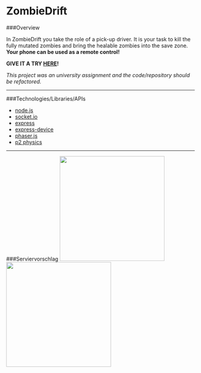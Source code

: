 # ZombieDrift

###Overview

In ZombieDrift you take the role of a pick-up driver. It is your task to kill the fully mutated zombies and bring the healable zombies into the save zone. **Your phone can be used as a remote control!**

**GIVE IT A TRY [HERE](http://mobilecomputingwebsite.azurewebsites.net)!**

*This project was an university assignment and the code/repository should be refactored.*

----------
###Technologies/Libraries/APIs

* [node.js](https://nodejs.org/en/)
* [socket.io](http://socket.io)
* [express](http://expressjs.com)
* [express-device](https://github.com/rguerreiro/express-device)
* [phaser.js](https://phaser.io)
* [p2 physics](https://github.com/schteppe/p2.js)

----------

###Serviervorschlag
<kbd>
<img src="http://tobias-roeddiger.com/assets/images/inUsage.jpg" height="280px"/>
</kbd>
<kbd>
<img src="http://tobias-roeddiger.com/assets/images/raw.png" height="280px"/>
</kbd>
